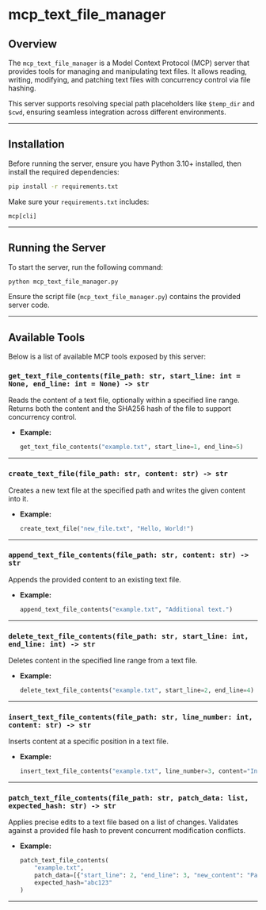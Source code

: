 # mcp_text_file_manager

## Overview

The `mcp_text_file_manager` is a Model Context Protocol (MCP) server that provides tools for managing and manipulating text files. It allows reading, writing, modifying, and patching text files with concurrency control via file hashing.

This server supports resolving special path placeholders like `$temp_dir` and `$cwd`, ensuring seamless integration across different environments.

---

## Installation

Before running the server, ensure you have Python 3.10+ installed, then install the required dependencies:

```bash
pip install -r requirements.txt
```

Make sure your `requirements.txt` includes:

```
mcp[cli]
```

---

## Running the Server

To start the server, run the following command:

```bash
python mcp_text_file_manager.py
```

Ensure the script file (`mcp_text_file_manager.py`) contains the provided server code.

---

## Available Tools

Below is a list of available MCP tools exposed by this server:

### `get_text_file_contents(file_path: str, start_line: int = None, end_line: int = None) -> str`

Reads the content of a text file, optionally within a specified line range. Returns both the content and the SHA256 hash of the file to support concurrency control.

- **Example:**  
  ```python
  get_text_file_contents("example.txt", start_line=1, end_line=5)
  ```

---

### `create_text_file(file_path: str, content: str) -> str`

Creates a new text file at the specified path and writes the given content into it.

- **Example:**  
  ```python
  create_text_file("new_file.txt", "Hello, World!")
  ```

---

### `append_text_file_contents(file_path: str, content: str) -> str`

Appends the provided content to an existing text file.

- **Example:**  
  ```python
  append_text_file_contents("example.txt", "Additional text.")
  ```

---

### `delete_text_file_contents(file_path: str, start_line: int, end_line: int) -> str`

Deletes content in the specified line range from a text file.

- **Example:**  
  ```python
  delete_text_file_contents("example.txt", start_line=2, end_line=4)
  ```

---

### `insert_text_file_contents(file_path: str, line_number: int, content: str) -> str`

Inserts content at a specific position in a text file.

- **Example:**  
  ```python
  insert_text_file_contents("example.txt", line_number=3, content="Inserted text.")
  ```

---

### `patch_text_file_contents(file_path: str, patch_data: list, expected_hash: str) -> str`

Applies precise edits to a text file based on a list of changes. Validates against a provided file hash to prevent concurrent modification conflicts.

- **Example:**  
  ```python
  patch_text_file_contents(
      "example.txt",
      patch_data=[{"start_line": 2, "end_line": 3, "new_content": "Patched content."}],
      expected_hash="abc123"
  )
  ```

---